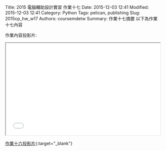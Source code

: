 Title: 2015 電腦輔助設計實習 作業十七
Date: 2015-12-03 12:41
Modified: 2015-12-03 12:41
Category: Python
Tags: pelican, publishing
Slug: 2015cp_hw_w17
Authors: coursemdetw
Summary: 作業十七摘要
以下為作業十七內容

作業內容投影片:

<iframe src=" 40323154_cp_w17_p.html" width="500" height="300"></iframe>

[作業十六投影片](cadp_w17_simplest.html){:target="_blank"}
